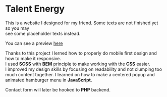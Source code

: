 # Talent Energy
This is a website I designed for my friend. Some texts are not finished yet so you may \
see some placeholder texts instead.

You can see a preview [here](https://jasasul.github.io/talent_energy/)

Thanks to this project I lerned how to properly do mobile first design and how to make it responsive. \
I used **SCSS** with **BEM** principle to make working with the **CSS** easier. \
I improved my design skills by focusing on readability and not clumping too much content together.
I learned on how to make a centered popup and animated hamburger menu in **JavaScript**.

Contact form will later be hooked to **PHP** backend.
